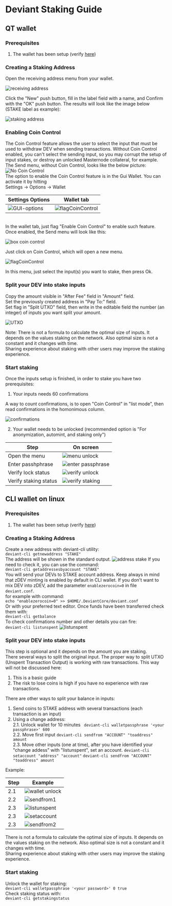 # Deviant Staking Guide
## QT wallet
### Prerequisites
1. The wallet has been setup (verify [here](/common/Setup_wallet.md))
### Creating a Staking Address
Open the receiving address menu from your wallet.<br />

![receiving address](/images/rec-address.png)

Click the "New" push button, fill in the label field with a name, and Confirm with the "OK" push button.
The results will look like the image below (STAKE label as example):

![staking address](/images/receiving-stake.png)

### Enabling Coin Control<br />
The Coin Control feature allows the user to select the input that must be used to withdraw DEV when sending transactions. Without Coin Control enabled, you can't select the sending input, so you may corrupt the setup of input stakes, or destroy an unlocked Masternode collateral, for example. The Send menu, without Coin Control, looks like the below picture:
<br />
![No Coin Control](/images/noCoinControl.png)
<br />
The option to enable the Coin Control feature is in the Gui Wallet. You can activate it by hitting<br />
Settings -> Options -> Wallet<br />

Settings Options | Wallet tab
---------------- | ----------
![GUI-options](/images/GUI-options.png) | ![flagCoinControl](/images/flagCoinControl.png)

<br />
In the wallet tab, just flag "Enable Coin Control" to enable such feature.
Once enabled, the Send menu will look like this:<br />

![box coin control](/images/boxCoinControl.png)

Just click on Coin Control, which will open a new menu.

![flagCoinControl](/images/intoCoinControl2.png)

In this menu, just select the input(s) you want to stake, then press Ok.
### Split your DEV into stake inputs
Copy the amount visible in "After Fee" field in "Amount" field.<br />
Set the previously created address in "Pay To:" field. <br />
Set flag in "Split UTXO" field, then write in the editable field the number (an integer) of inputs you want split your amount.

![UTXO](/images/utxo.png)

Note: There is not a formula to calculate the optimal size of inputs. It depends on the values staking on the network. Also optimal size is not a constant and it changes with time.<br />
Sharing experience about staking with other users may improve the staking experience.
### Start staking
Once the inputs setup is finished, in order to stake you have two prerequisites:
1. Your inputs needs 60 confirmations<br />

A way to count confirmations, is to open "Coin Control" in "list mode", then read confirmations in the homonimous column.

![confirmations](/images/confirmations.png)

2. Your wallet needs to be unlocked (recommended option is "For anonymization, automint, and staking only")<br />

Step | On screen
---- | ---------
Open the menu | ![menu unlock](/images/unlock-wallet-menu.png)
Enter passhphrase | ![enter passphrase](/images/unlock-wallet-password.png)
Verify lock status | ![verify unlock](/images/unlock-wallet-verify.png)
Verify staking status | ![verify staking](/images/staking-icon.png)

## CLI wallet on linux
### Prerequisites
1. The wallet has been setup (verify [here](/common/Setup_wallet.md#setup-cli-wallet-linux))
### Creating a Staking Address
Create a new address with deviant-cli utility:<br />
```deviant-cli getnewaddress "STAKE"```<br />
The address will be shown in the standard output.
![address stake](/images/cli-address-stake.png)
If you need to check it, you can use the command:<br />
```deviant-cli getaddressesbyaccount "STAKE"```<br />
You will send your DEVs to STAKE account address. Keep always in mind that zDEV minting is enabled by default in CLI wallet. If you don't want to mix DEV into zDEV, add the parameter `enablezerocoin=0` in file `deviant.conf`.<br />
for example with command:<br />
```echo "enablezerocoin=0" >> $HOME/.DeviantCore/deviant.conf```<br />
Or with your preferred text editor.
Once funds have been transferred check them with:<br />
```deviant-cli getbalance``` <br />
To check confirmations number and other details you can fire:<br />
```deviant-cli listunspent```
![listunspent](images/cli-wallet-unspent1.png)
### Split your DEV into stake inputs
This step is optional and it depends on the amount you are staking.  
There several ways to split the original input.
The proper way to split UTXO (Unspent Transaction Output) is working with raw transactions.
This way will not be discussed here:<br />
1. This is a basic guide<br />
2. The risk to lose coins is high if you have no experience with raw transactions.<br />

There are other ways to split your balance in inputs:<br />
1. Send coins to STAKE address with several transactions (each transaction is an input)
2. Using a change address:<br />
2.1. Unlock wallet for 10 minutes ` deviant-cli walletpassphrase '<your passphrase>' 600` <br />
2.2. Move first input ```deviant-cli sendfrom "ACCOUNT" "toaddress" amount``` <br />
2.3. Move other inputs (one at time), after you have identified your "change addess" with "listunspent", set an account.
```deviant-cli setaccount "address" "account"```
```deviant-cli sendfrom "ACCOUNT" "toaddress" amount```

Example:

Step | Example
---- | -------
2.1 | ![wallet unlock](/images/cli-wallet-unlock.png)
2.2 | ![sendfrom1](/images/cli-sendfrom-account.png)
2.3 | ![listunspent](/images/cli-list-unspent2.png)
2.3 | ![setaccount](images/cli-set-account.png)
2.3 | ![sendfrom2](/images/cli-send-others.png)

There is not a formula to calculate the optimal size of inputs. It depends on the values staking on the network. Also optimal size is not a constant and it changes with time.<br />
Sharing experience about staking with other users may improve the staking experience.
### Start staking
Unlock the wallet for staking:<br />
```deviant-cli walletpassphrase '<your password>' 0 true``` <br />
Check staking status with:<br />
```deviant-cli getstakingstatus```


